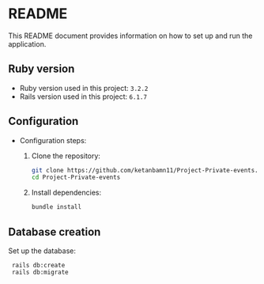 # README

This README document provides information on how to set up and run the application.

## Ruby version

* Ruby version used in this project: `3.2.2`
* Rails version used in this project: `6.1.7`

## Configuration

* Configuration steps:

  1. Clone the repository:

     ```bash
     git clone https://github.com/ketanbamn11/Project-Private-events.git
     cd Project-Private-events
     ```

  2. Install dependencies:

     ```bash
     bundle install
     ```

## Database creation

Set up the database:

     rails db:create
     rails db:migrate
